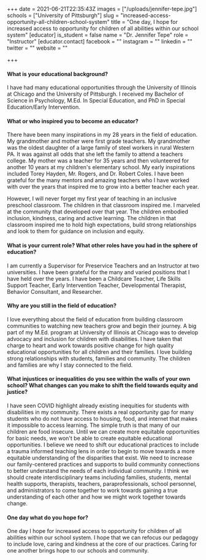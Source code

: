 +++
date = 2021-06-21T22:35:43Z
images = ["/uploads/jennifer-tepe.jpg"]
schools = ["University of Pittsburgh"]
slug = "increased-access-opportunity-all-children-school-system"
title = "One day, I hope for increased access to opportunity for children of all abilities within our school system"
[educator]
is_student = false
name = "Dr. Jennifer Tepe"
role = "Instructor"
[educator.contact]
facebook = ""
instagram = ""
linkedin = ""
twitter = ""
website = ""

+++
#### What is your educational background?

I have had many educational opportunities through the University of Illinois at Chicago and the University of Pittsburgh. I received my Bachelor of Science in Psychology, M.Ed. In Special Education, and PhD in Special Education/Early Intervention.

#### What or who inspired you to become an educator?

There have been many inspirations in my 28 years in the field of education. My grandmother and mother were first grade teachers. My grandmother was the oldest daughter of a large family of steel workers in rural Western PA. It was against all odds that she left the family to attend a teachers college. My mother was a teacher for 35 years and then volunteered for another 10 years at my children's elementary school. My early inspirations included Torey Hayden, Mr. Rogers, and Dr. Robert Coles. I have been grateful for the many mentors and amazing teachers who I have worked with over the years that inspired me to grow into a better teacher each year.

However, I will never forget my first year of teaching in an inclusive preschool classroom. The children in that classroom inspired me. I marveled at the community that developed over that year. The children embodied inclusion, kindness, caring and active learning. The children in that classroom inspired me to hold high expectations, build strong relationships and look to them for guidance on inclusion and equity.

#### What is your current role? What other roles have you had in the sphere of education?

I am currently a Supervisor for Preservice Teachers and an Instructor at two universities. I have been grateful for the many and varied positions that I have held over the years. I have been a Childcare Teacher, Life Skills Support Teacher, Early Intervention Teacher, Developmental Therapist, Behavior Consultant, and Researcher.

#### Why are you still in the field of education?

I love everything about the field of education from building classroom communities to watching new teachers grow and begin their journey. A big part of my M.Ed. program at University of Illinois at Chicago was to develop advocacy and inclusion for children with disabilities. I have taken that charge to heart and work towards positive change for high quality educational opportunities for all children and their families. I love building strong relationships with students, families and community. The children and families are why I stay connected to the field.

#### What injustices or inequalities do you see within the walls of your own school? What changes can you make to shift the field towards equity and justice?

I have seen COVID highlight already existing inequities for students with disabilities in my community. There exists a real opportunity gap for many students who do not have access to housing, food, and internet that makes it impossible to access learning. The simple truth is that many of our children are food insecure. Until we can create more equitable opportunities for basic needs, we won't be able to create equitable educational opportunities. I believe we need to shift our educational practices to include a trauma informed teaching lens in order to begin to move towards a more equitable understanding of the disparities that exist. We need to increase our family-centered practices and supports to build community connections to better understand the needs of each individual community. I think we should create interdisciplinary teams including families, students, mental health supports, therapists, teachers, paraprofessionals, school personnel, and administrators to come together to work towards gaining a true understanding of each other and how we might work together towards change.

#### One day what do you hope for?

One day I hope for increased access to opportunity for children of all abilities within our school system. I hope that we can refocus our pedagogy to include love, caring and kindness at the core of our practices. Caring for one another brings hope to our schools and community.